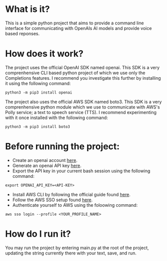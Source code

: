 # What is it?
This is a simple python project that aims to provide a command line interface for communicating with OpenAIs AI models and provide voice based reponses.

# How does it work?
The project uses the official OpenAI SDK named openai. This SDK is a very comprenhensive CLI based python project of which we use only the Completions features. I recommend you investigate this further  by installing it using the following command:

```
python3 -m pip3 install openai
```

The project also uses the official AWS SDK named boto3. This SDK is a very comprenhensive python module which we use to communicate with AWS's Polly service; a text to speech service (TTS). I recommend experimenting with it once installed with the following command:
```
python3 -m pip3 install boto3
```


# Before running the project:
- Create an openai account [here](https://chat.openai.com/).
- Generate an openai API key [here](https://platform.openai.com/account/api-keys).
- Export the API key in your current bash session using the following command:
```
export OPENAI_API_KEY=<API-KEY>
```
- Install AWS CLI by following the official guide found [here](https://docs.aws.amazon.com/cli/latest/userguide/getting-started-install.html).
- Follow the AWS SSO setup found [here](https://docs.aws.amazon.com/cli/latest/userguide/cli-configure-quickstart.html).
- Authenticate yourself to AWS using the foloowing command:
```
aws sso login --profile <YOUR_PROFILE_NAME>
```

# How do I run it?
You may run the project by entering main.py at the root of the project, updating the string currently there with your text, save, and run.
